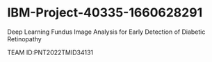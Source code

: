 # IBM-Project-40335-1660628291
Deep Learning Fundus Image Analysis for Early Detection of Diabetic Retinopathy

TEAM ID:PNT2022TMID34131
